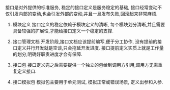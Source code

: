 接口是对外提供的标准服务, 稳定的接口定义是服务稳定的基础, 接口经常变动不仅引发内部的变动,也会引发外部的变动,并且一旦发布失败,回滚起来非常麻烦.

1. 模块定义
接口定义的稳定依赖于模块定义的清晰, 每个模块划分清晰,并且需要具备较强的扩展性,才能给接口定义一个稳定的支撑.

2. 接口管理文档
开发阶段,接口文档应该提前编写,便于分工协作, 没有提前的接口定义并行开发就是空谈,只会拖延开发进度. 接口提前定义实质上就是工作量的划分,明确好职责进度才会有保障.

3. 接口包
接口定义完之后需要提供一个独立的包给到调用方引用,调用方无需重复定义接口.

4. 接口模拟包
模拟包主要用于单元测试, 模拟正常或错误场景, 定义出参和入参.
